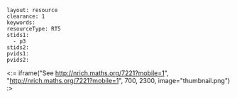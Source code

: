 ````
layout: resource
clearance: 1
keywords:
resourceType: RT5
stids1: 
  - p3
stids2:
pvids1:
pvids2:

````

<:= iframe("See http://nrich.maths.org/7221?mobile=1", "http://nrich.maths.org/7221?mobile=1", 700, 2300, image="thumbnail.png") :>

